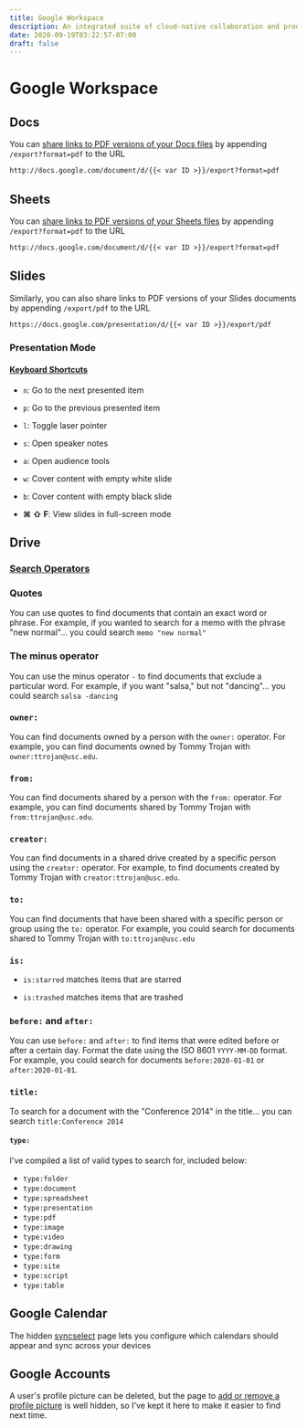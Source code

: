 ```yaml
---
title: Google Workspace
description: An integrated suite of cloud-native collaboration and productivity apps
date: 2020-09-19T03:22:57-07:00
draft: false
---
```


# Google Workspace

## Docs

You can
[share links to PDF versions of your Docs files](https://support.google.com/a/users/answer/9308985)
by appending `/export?format=pdf` to the URL

```txt
http://docs.google.com/document/d/{{< var ID >}}/export?format=pdf
```


## Sheets

You can
[share links to PDF versions of your Sheets files](https://support.google.com/a/users/answer/9308985)
by appending `/export?format=pdf` to the URL

```txt
http://docs.google.com/document/d/{{< var ID >}}/export?format=pdf
```

## Slides

Similarly, you can also share links to PDF versions of your Slides documents by
appending `/export/pdf` to the URL

```txt
https://docs.google.com/presentation/d/{{< var ID >}}/export/pdf
```

### Presentation Mode

#### [Keyboard Shortcuts](https://support.google.com/docs/answer/1696717)

* `n`: Go to the next presented item

* `p`: Go to the previous presented item

* `l`: Toggle laser pointer

* `s`: Open speaker notes

* `a`: Open audience tools

* `w`: Cover content with empty white slide

* `b`: Cover content with empty black slide

* **⌘ ⇧ F**: View slides in full-screen mode

## Drive

### [Search Operators](https://support.google.com/drive/answer/2375114)

### Quotes

You can use quotes to find documents that contain an exact word or phrase. For
example, if you wanted to search for a memo with the phrase "new normal"... you
could search `memo "new normal"`

### The minus operator

You can use the minus operator `-` to find documents that exclude a particular
word. For example, if you want "salsa," but not "dancing"... you could search
`salsa -dancing`

### `owner:`

You can find documents owned by a person with the `owner:` operator. For
example, you can find documents owned by Tommy Trojan with
`owner:ttrojan@usc.edu`.

### `from:`

You can find documents shared by a person with the `from:` operator. For
example, you can find documents shared by Tommy Trojan with
`from:ttrojan@usc.edu`.

### `creator:`

You can find documents in a shared drive created by a specific person using the
`creator:` operator. For example, to find documents created by Tommy Trojan with
`creator:ttrojan@usc.edu`.

### `to:`

You can find documents that have been shared with a specific person or group
using the `to:` operator. For example, you could search for documents shared to
Tommy Trojan with `to:ttrojan@usc.edu`

### `is:`

* `is:starred` matches items that are starred

* `is:trashed` matches items that are trashed

### `before:` and `after:`

You can use `before:` and `after:` to find items that were edited before or
after a certain day. Format the date using the ISO 8601 `YYYY-MM-DD` format. For
example, you could search for documents `before:2020-01-01` or
`after:2020-01-01`.

### `title:`

To search for a document with the "Conference 2014" in the title... you can
search `title:Conference 2014`

#### `type:`

I've compiled a list of valid types to search for, included below:

* `type:folder`
* `type:document`
* `type:spreadsheet`
* `type:presentation`
* `type:pdf`
* `type:image`
* `type:video`
* `type:drawing`
* `type:form`
* `type:site`
* `type:script`
* `type:table`

## Google Calendar

The hidden
[syncselect](https://calendar.google.com/syncselect) page lets you configure
which calendars should appear and sync across your devices

## Google Accounts

A user's profile picture can be deleted, but the page to [add or remove a profile picture](https://myaccount.google.com/profile/photo/edit) is well hidden, so I've kept it here to make it easier to find next time.
